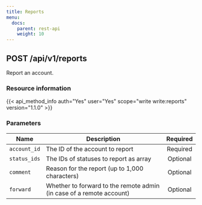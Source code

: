 ```yaml
---
title: Reports
menu:
  docs:
    parent: rest-api
    weight: 10
---
```


## POST /api/v1/reports

Report an account.

### Resource information

{{< api_method_info auth="Yes" user="Yes" scope="write write:reports" version="1.1.0" >}}

### Parameters

|Name|Description|Required|
|----|-----------|:------:|
| `account_id` | The ID of the account to report | Required |
| `status_ids` | The IDs of statuses to report as array | Optional |
| `comment` | Reason for the report (up to 1,000 characters) | Optional |
| `forward` | Whether to forward to the remote admin (in case of a remote account) | Optional |
